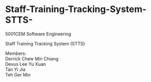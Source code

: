 # Staff-Training-Tracking-System-STTS-
5001CEM Software Engineering

Staff Training Tracking System (STTS)

Members:\
Derrick Chew Min Chiang\
Devus Lee Yu Xuan\
Tan Yi Jia\
Teh Ger Min
